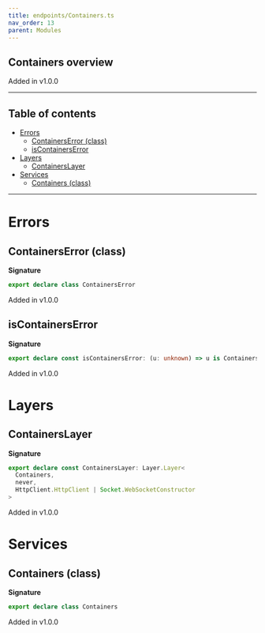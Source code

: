 ```yaml
---
title: endpoints/Containers.ts
nav_order: 13
parent: Modules
---
```


## Containers overview

Added in v1.0.0

---

<h2 class="text-delta">Table of contents</h2>

- [Errors](#errors)
  - [ContainersError (class)](#containerserror-class)
  - [isContainersError](#iscontainerserror)
- [Layers](#layers)
  - [ContainersLayer](#containerslayer)
- [Services](#services)
  - [Containers (class)](#containers-class)

---

# Errors

## ContainersError (class)

**Signature**

```ts
export declare class ContainersError
```

Added in v1.0.0

## isContainersError

**Signature**

```ts
export declare const isContainersError: (u: unknown) => u is ContainersError
```

Added in v1.0.0

# Layers

## ContainersLayer

**Signature**

```ts
export declare const ContainersLayer: Layer.Layer<
  Containers,
  never,
  HttpClient.HttpClient | Socket.WebSocketConstructor
>
```

Added in v1.0.0

# Services

## Containers (class)

**Signature**

```ts
export declare class Containers
```

Added in v1.0.0
